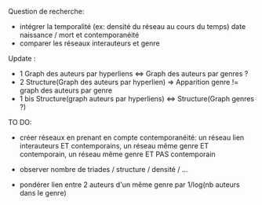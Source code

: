 Question de recherche:

- intégrer la temporalité (ex: densité du réseau au cours du temps)
  date naissance / mort et contemporanéité
- comparer les réseaux interauteurs et genre

Update :
- 1 Graph des auteurs par hyperliens <=> Graph des auteurs par genres ? 
- 2 Structure(Graph des auteurs par hyperlien) => Apparition genre != graph des auteurs par genre
- 1 bis Structure(graph auteurs par hyperliens) <=> Structure(Graph genres ?)

TO DO:
- créer réseaux en prenant en compte contemporanéité: un réseau lien interauteurs ET contemporains, un réseau même genre ET contemporain, 
  un réseau même genre ET PAS contemporain
  
- observer nombre de triades / structure / densité / ...

- pondérer lien entre 2 auteurs d'un même genre par 1/log(nb auteurs dans le genre)
